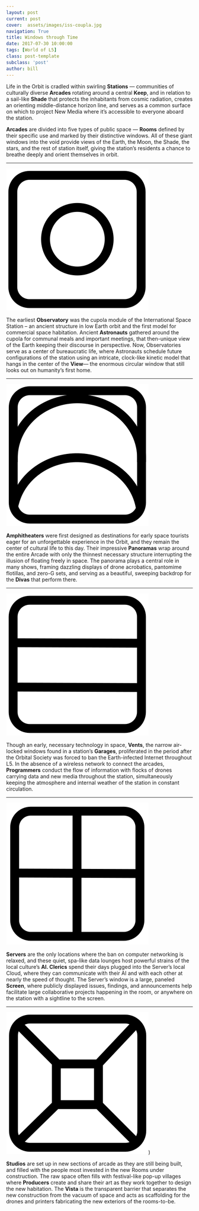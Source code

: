 ```yaml
---
layout: post
current: post
cover:  assets/images/iss-coupla.jpg
navigation: True
title: Windows through Time
date: 2017-07-30 10:00:00
tags: [World of L5]
class: post-template
subclass: 'post'
author: bill
---
```

 
Life in the Orbit is cradled within swirling **Stations** &mdash; communities of culturally diverse **Arcades** rotating around a central **Keep**, and in relation to a sail-like **Shade** that protects the inhabitants from cosmic radiation, creates an orienting middle-distance horizon line, and serves as a common surface on which to project New Media where it’s accessible to everyone aboard the station.
 
**Arcades** are divided into five types of public space &mdash; **Rooms** defined by their specific use and marked by their distinctive windows. All of these giant windows into the void provide views of the Earth, the Moon, the Shade, the stars, and the rest of station itself, giving the station’s residents a chance to breathe deeply and orient themselves in orbit.

---
 
![Observatory Icon](assets/images/observatory-icon.svg)
 
The earliest **Observatory** was the cupola module of the International Space Station – an ancient structure in low Earth orbit and the first model for commercial space habitation. Ancient **Astronauts** gathered around the cupola for communal meals and important meetings, that then-unique view of the Earth keeping their discourse in perspective. Now, Observatories serve as a center of bureaucratic life, where Astronauts schedule future configurations of the station using an intricate, clock-like kinetic model that hangs in the center of the **View**&mdash; the enormous circular window that still looks out on humanity’s first home.

---
 
![Amphitheater Icon](assets/images/amphitheater-icon.svg)
 
**Amphitheaters** were first designed as destinations for early space tourists eager for an unforgettable experience in the Orbit, and they remain the center of cultural life to this day. Their impressive **Panoramas** wrap around the entire Arcade with only the thinnest necessary structure interrupting the illusion of floating freely in space. The panorama plays a central role in many shows, framing dazzling displays of drone acrobatics, pantomime flotillas, and zero-G sets, and serving as a beautiful, sweeping backdrop for the **Divas** that perform there.
 
--- 
 
![Garage Icon](assets/images/garage-icon.svg)
 
Though an early, necessary technology in space, **Vents**, the narrow air-locked windows found in a station’s **Garages**, proliferated in the period after the Orbital Society was forced to ban the Earth-infected Internet throughout L5. In the absence of a wireless network to connect the arcades, **Programmers** conduct the flow of information with flocks of drones carrying data and new media throughout the station, simultaneously keeping the atmosphere and internal weather of the station in constant circulation.

---
 
![Server Icon](assets/images/server-icon.svg)
 
**Servers** are the only locations where the ban on computer networking is relaxed, and these quiet, spa-like data lounges host powerful strains of the local culture’s **AI. Clerics** spend their days plugged into the Server’s local Cloud, where they can communicate with their AI and with each other at nearly the speed of thought. The Server’s window is a large, paneled **Screen**, where publicly displayed issues, findings, and announcements help facilitate large collaborative projects happening in the room, or anywhere on the station with a sightline to the screen. 

---
 
![Studio Icon](assets/images/studio-icon.svg))
 
**Studios** are set up in new sections of arcade as they are still being built, and filled with the people most invested in the new Rooms under construction. The raw space often fills with festival-like pop-up villages where **Producers** create and share their art as they work together to design the new habitation. The **Vista** is the transparent barrier that separates the new construction from the vacuum of space and acts as scaffolding for the drones and printers fabricating the new exteriors of the rooms-to-be. 